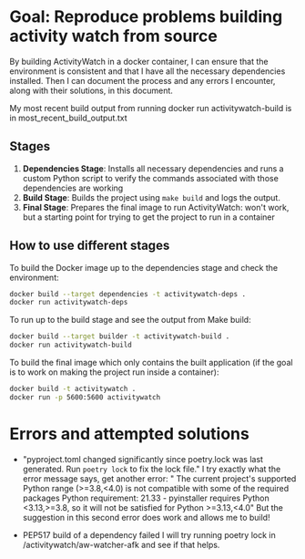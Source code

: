 # Goal: Reproduce problems building activity watch from source 
By building ActivityWatch in a docker container, I can ensure that the environment is consistent and that I have all the necessary dependencies installed. 
Then I can document the process and any errors I encounter, along with their solutions, in this document.

My most recent build output from running docker run activitywatch-build is in most_recent_build_output.txt

## Stages

1. **Dependencies Stage**: Installs all necessary dependencies and runs a custom Python script to verify the commands associated with those dependencies are working
2. **Build Stage**: Builds the project using `make build` and logs the output.
3. **Final Stage**: Prepares the final image to run ActivityWatch: won't work, but a starting point for trying to get the project to run in a container

## How to use different stages

To build the Docker image up to the dependencies stage and check the environment:
```sh
docker build --target dependencies -t activitywatch-deps .
docker run activitywatch-deps
```

To run up to the build stage and see the output from Make build:
```sh
docker build --target builder -t activitywatch-build .
docker run activitywatch-build
```

To build the final image which only contains the built application (if the goal is to work on making the project run inside a container):
```sh
docker build -t activitywatch .
docker run -p 5600:5600 activitywatch
```

# Errors and attempted solutions

* "pyproject.toml changed significantly since poetry.lock was last generated. Run `poetry lock` to fix the lock file."
    I try exactly what the error message says, get another error: 
    "
    The current project's supported Python range (>=3.8,<4.0) is not compatible with some of the required packages Python requirement:
    21.33   - pyinstaller requires Python <3.13,>=3.8, so it will not be satisfied for Python >=3.13,<4.0" 
    But the suggestion in this second error does work and allows me to build!

*   PEP517 build of a dependency failed
    I will try running poetry lock in /activitywatch/aw-watcher-afk and see if that helps.


